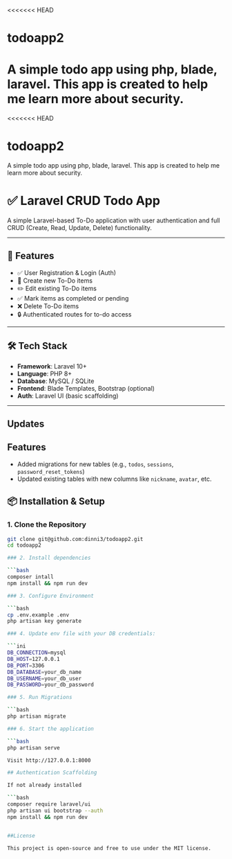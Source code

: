 <<<<<<< HEAD
# todoapp2
A simple todo app using php, blade, laravel. This app is created to help me learn more about security.
=======
<<<<<<< HEAD
# todoapp2
A simple todo app using php, blade, laravel. This app is created to help me learn more about security.

# ✅ Laravel CRUD Todo App

A simple Laravel-based To-Do application with user authentication and full CRUD (Create, Read, Update, Delete) functionality.

---

## 🚀 Features

- ✅ User Registration & Login (Auth)
- 📝 Create new To-Do items
- ✏️ Edit existing To-Do items
- ✅ Mark items as completed or pending
- ❌ Delete To-Do items
- 🔒 Authenticated routes for to-do access

---

## 🛠 Tech Stack

- **Framework**: Laravel 10+
- **Language**: PHP 8+
- **Database**: MySQL / SQLite
- **Frontend**: Blade Templates, Bootstrap (optional)
- **Auth**: Laravel UI (basic scaffolding)

---

## Updates

## Features
- Added migrations for new tables (e.g., `todos`, `sessions`, `password_reset_tokens`)
- Updated existing tables with new columns like `nickname`, `avatar`, etc.


## 📦 Installation & Setup

### 1. Clone the Repository

```bash
git clone git@github.com:dinni3/todoapp2.git
cd todoapp2

### 2. Install dependencies

```bash
composer intall
npm install && npm run dev

### 3. Configure Environment

```bash
cp .env.example .env
php artisan key generate

### 4. Update env file with your DB credentials:

```ini
DB_CONNECTION=mysql
DB_HOST=127.0.0.1
DB_PORT=3306
DB_DATABASE=your_db_name
DB_USERNAME=your_db_user
DB_PASSWORD=your_db_password

### 5. Run Migrations

```bash
php artisan migrate

### 6. Start the application

```bash
php artisan serve

Visit http://127.0.0.1:8000

## Authentication Scaffolding

If not already installed

```bash
composer require laravel/ui
php artisan ui bootstrap --auth
npm install && npm run dev


##License

This project is open-source and free to use under the MIT license.


